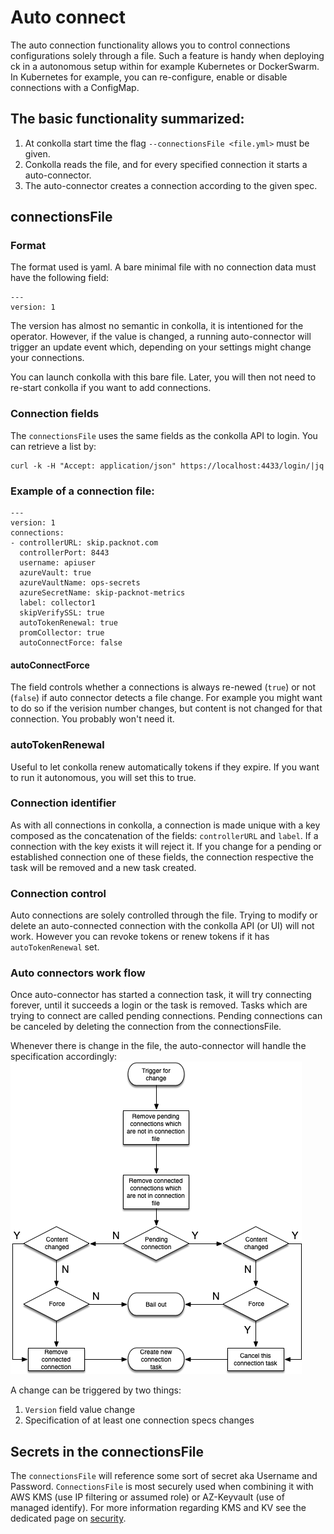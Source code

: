 # Auto connect
The auto connection functionality allows you to control connections configurations solely through a file.
Such a feature is handy when deploying ck in a autonomous setup within for example Kubernetes or DockerSwarm. In Kubernetes for example, you can re-configure, enable or disable connections with a ConfigMap.


## The basic functionality summarized:
1. At conkolla start time the flag `--connectionsFile <file.yml>` must be given. 
2. Conkolla reads the file, and for every specified connection it starts a auto-connector.
3. The auto-connector creates a connection according to the given spec.

## connectionsFile
### Format
The format used is yaml. A bare minimal file with no connection data must have the following field:
```
---
version: 1

```
The version has almost no semantic in conkolla, it is intentioned for the operator. However, if the value is changed, a running auto-connector will trigger an update event which, depending on your
settings might change your connections.

You can launch conkolla with this bare file. Later, you will then not need to re-start conkolla if you want to add connections.


### Connection fields
The `connectionsFile` uses the same fields as the conkolla API to login. You can retrieve a list by:

```
curl -k -H "Accept: application/json" https://localhost:4433/login/|jq
```

### Example of a connection file:

```
---
version: 1
connections:
- controllerURL: skip.packnot.com
  controllerPort: 8443
  username: apiuser
  azureVault: true
  azureVaultName: ops-secrets
  azureSecretName: skip-packnot-metrics
  label: collector1
  skipVerifySSL: true
  autoTokenRenewal: true
  promCollector: true
  autoConnectForce: false
```
#### autoConnectForce
The field controls whether a connections is always re-newed (`true`) or not (`false`) if auto connector detects a file change. For example you might want to do so if the verision number changes, 
but content is not changed for that connection. You probably won't need it.

### autoTokenRenewal
Useful to let conkolla renew automatically tokens if they expire. If you want to run it autonomous, you will set this to true.

### Connection identifier
As with all connections in conkolla, a connection is made unique with a key composed as the concatenation of the fields: `controllerURL` and `label`. If a connection with the key exists it will reject it.
If you change for a pending or established connection one of these fields, the connection respective the task will be removed and a new task created.

### Connection control
Auto connections are solely controlled through the file. Trying to modify or delete an auto-connected connection with the conkolla API (or UI) will not work. However you can revoke tokens or renew tokens if it has `autoTokenRenewal` set.

### Auto connectors work flow
Once auto-connector has started a connection task, it will try connecting forever, until it succeeds a login or the task is removed. Tasks which are trying to connect are called pending connections. 
Pending connections can be canceled by deleting the connection from the connectionsFile.

Whenever there is change in the file, the auto-connector will handle the specification accordingly:
![ac-work-flow](./auto-connect-workflow.png)

 A change can be triggered by two things:
 1. `Version` field value change
 2. Specification of at least one connection specs changes







## Secrets in the connectionsFile
The `connectionsFile` will reference some sort of secret aka Username and Password. `ConnectionsFile` is most securely used when combining it with AWS KMS (use IP filtering or assumed role) or AZ-Keyvault (use of managed identify). For more information regarding KMS and KV see the dedicated page on [security](./security.md).



